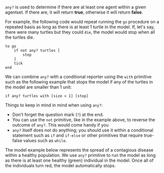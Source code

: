 `any?` is used to determine if there are at least one agent within a given agentset. If there are, it will return **true**, otherwise it will return **false**.



For example, the following code would repeat running the `go` procedure on a repeated basis as long as there is at least 1 turtle in the model. If, let's say, there were many turtles but they could `die`, the model would stop when all the turtles die.



```
to go
	if not any? turtles [
		stop
	]
	tick
end
```



We can combine `any?` with a conditional reporter using the `with` primitive such as the following example that stops the model if any of the turtles in the model are smaller than 1 unit: 



```
if any? turtles with [size < 1] [stop]
```



Things to keep in mind in mind when using `any?`: 

* Don't forget the question mark (`?`) at the end. 
* You can use the `not` primitive, like in the example above, to reverse the outcome of `any?`. This would come handy if you 
* `any?` itself does not do anything; you should use it within a conditional statement such as `if` and `if-else` or other primitives that require true-false values such as `while`. 



The model example below represents the spread of a contagious disease within a healthy population. We use `any?` primitive to run the model as long as there is at least one healthy (green) individual in the model. Once all of the individuals turn red, the model automatically stops.